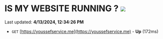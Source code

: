 # IS MY WEBSITE RUNNING ? [![](https://img.shields.io/static/v1?label=Sponsor&message=%E2%9D%A4&logo=GitHub&color=%23fe8e86)](https://github.com/sponsors/<username>)

Last updated: **4/13/2024, 12:34:26 PM**

- `GET` [https://youssefservice.me](https://youssefservice.me) - **Up** (172ms)
